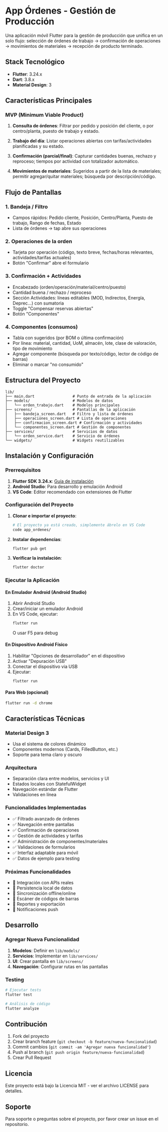 # App Órdenes - Gestión de Producción

Una aplicación móvil Flutter para la gestión de producción que unifica en un solo flujo: selección de órdenes de trabajo → confirmación de operaciones → movimientos de materiales → recepción de producto terminado.

## Stack Tecnológico

- **Flutter**: 3.24.x
- **Dart**: 3.8.x
- **Material Design**: 3

## Características Principales

### MVP (Minimum Viable Product)

1. **Consulta de órdenes**: Filtrar por pedido y posición del cliente, o por centro/planta, puesto de trabajo y estado.

2. **Trabajo del día**: Listar operaciones abiertas con tarifas/actividades planificadas y su estado.

3. **Confirmación (parcial/final)**: Capturar cantidades buenas, rechazo y reproceso; tiempos por actividad con totalizador automático.

4. **Movimientos de materiales**: Sugeridos a partir de la lista de materiales; permitir agregar/quitar materiales; búsqueda por descripción/código.

## Flujo de Pantallas

### 1. Bandeja / Filtro
- Campos rápidos: Pedido cliente, Posición, Centro/Planta, Puesto de trabajo, Rango de fechas, Estado
- Lista de órdenes → tap abre sus operaciones

### 2. Operaciones de la orden
- Tarjeta por operación (código, texto breve, fechas/horas relevantes, actividades/tarifas actuales)
- Botón "Confirmar" abre el formulario

### 3. Confirmación + Actividades
- Encabezado (orden/operación/material/centro/puesto)
- Cantidad buena / rechazo / reproceso
- Sección Actividades: líneas editables (MOD, Indirectos, Energía, Deprec…) con sumatoria
- Toggle "Compensar reservas abiertas"
- Botón "Componentes"

### 4. Componentes (consumos)
- Tabla con sugeridos (por BOM o última confirmación)
- Por línea: material, cantidad, UoM, almacén, lote, clase de valoración, tipo de movimiento
- Agregar componente (búsqueda por texto/código, lector de código de barras)
- Eliminar o marcar "no consumido"

## Estructura del Proyecto

```
lib/
├── main.dart                 # Punto de entrada de la aplicación
├── models/                   # Modelos de datos
│   └── orden_trabajo.dart    # Modelos principales
├── screens/                  # Pantallas de la aplicación
│   ├── bandeja_screen.dart   # Filtro y lista de órdenes
│   ├── operaciones_screen.dart # Lista de operaciones
│   ├── confirmacion_screen.dart # Confirmación y actividades
│   └── componentes_screen.dart # Gestión de componentes
├── services/                 # Servicios de datos
│   └── orden_service.dart    # Servicio de órdenes
└── widgets/                  # Widgets reutilizables
```

## Instalación y Configuración

### Prerrequisitos

1. **Flutter SDK 3.24.x**: [Guía de instalación](https://docs.flutter.dev/get-started/install)
2. **Android Studio**: Para desarrollo y emulación Android
3. **VS Code**: Editor recomendado con extensiones de Flutter

### Configuración del Proyecto

1. **Clonar e importar el proyecto**:
   ```bash
   # El proyecto ya está creado, simplemente ábrelo en VS Code
   code app_ordenes/
   ```

2. **Instalar dependencias**:
   ```bash
   flutter pub get
   ```

3. **Verificar la instalación**:
   ```bash
   flutter doctor
   ```

### Ejecutar la Aplicación

#### En Emulador Android (Android Studio)

1. Abrir Android Studio
2. Crear/iniciar un emulador Android
3. En VS Code, ejecutar:
   ```bash
   flutter run
   ```
   O usar F5 para debug

#### En Dispositivo Android Físico

1. Habilitar "Opciones de desarrollador" en el dispositivo
2. Activar "Depuración USB"
3. Conectar el dispositivo via USB
4. Ejecutar:
   ```bash
   flutter run
   ```

#### Para Web (opcional)

```bash
flutter run -d chrome
```

## Características Técnicas

### Material Design 3
- Usa el sistema de colores dinámico
- Componentes modernos (Cards, FilledButton, etc.)
- Soporte para tema claro y oscuro

### Arquitectura
- Separación clara entre modelos, servicios y UI
- Estados locales con StatefulWidget
- Navegación estándar de Flutter
- Validaciones en línea

### Funcionalidades Implementadas

- ✅ Filtrado avanzado de órdenes
- ✅ Navegación entre pantallas
- ✅ Confirmación de operaciones
- ✅ Gestión de actividades y tarifas
- ✅ Administración de componentes/materiales
- ✅ Validaciones de formularios
- ✅ Interfaz adaptable para móvil
- ✅ Datos de ejemplo para testing

### Próximas Funcionalidades

- 🔄 Integración con APIs reales
- 🔄 Persistencia local de datos
- 🔄 Sincronización offline/online
- 🔄 Escáner de códigos de barras
- 🔄 Reportes y exportación
- 🔄 Notificaciones push

## Desarrollo

### Agregar Nueva Funcionalidad

1. **Modelos**: Definir en `lib/models/`
2. **Servicios**: Implementar en `lib/services/`
3. **UI**: Crear pantalla en `lib/screens/`
4. **Navegación**: Configurar rutas en las pantallas

### Testing

```bash
# Ejecutar tests
flutter test

# Análisis de código
flutter analyze
```

## Contribución

1. Fork del proyecto
2. Crear branch feature (`git checkout -b feature/nueva-funcionalidad`)
3. Commit cambios (`git commit -am 'Agregar nueva funcionalidad'`)
4. Push al branch (`git push origin feature/nueva-funcionalidad`)
5. Crear Pull Request

## Licencia

Este proyecto está bajo la Licencia MIT - ver el archivo LICENSE para detalles.

## Soporte

Para soporte o preguntas sobre el proyecto, por favor crear un issue en el repositorio.